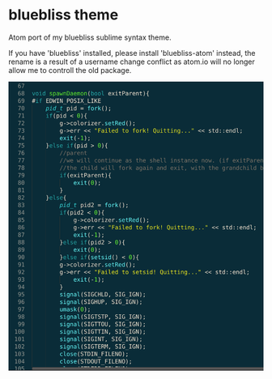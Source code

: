 # bluebliss theme

Atom port of my bluebliss sublime syntax theme.

If you have 'bluebliss' installed, please install 'bluebliss-atom' instead,
the rename is a result of a username change conflict as atom.io will no longer allow me to controll the old package.

![Screenshot](https://raw.githubusercontent.com/BenTheElder/bluebliss-atom/master/screenshot.png)
